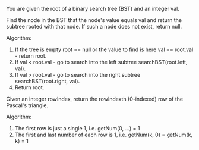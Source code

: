 You are given the root of a binary search tree (BST) and an integer val.

Find the node in the BST that the node's value equals val and return the subtree rooted with that node. If such a node does not exist, return null.

Algorithm:
1. If the tree is empty root == null or the value to find is here val == root.val - return root.
2. If val < root.val - go to search into the left subtree searchBST(root.left, val).
3. If val > root.val - go to search into the right subtree searchBST(root.right, val).
4. Return root.

Given an integer rowIndex, return the rowIndexth (0-indexed) row of the Pascal's triangle.

Algorithm:
1. The first row is just a single 1, i.e. getNum(0, ...) = 1
2. The first and last number of each row is 1, i.e. getNum(k, 0) = getNum(k, k) = 1
